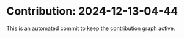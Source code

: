 # Contribution: 2024-12-13-04-44
This is an automated commit to keep the contribution graph active.
